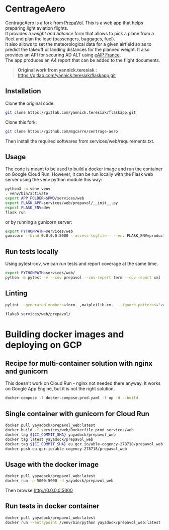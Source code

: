 # CentrageAero

CentrageAero is a fork from [PrepaVol](https://gitlab.com/yannick.teresiak/flaskapp.git). This is a web app that helps preparing light aviation flights.  
It provides a _weight and balance_ form that allows to pick a plane from a fleet
and plan the load (passengers, baggages, fuel).  
It also allows to set the meteorological data for a given airfield so as to predict
the takeoff or landing distances for the planned weight.
It also provides an API for securing AD ALT using [eAIP France](https://www.sia.aviation-civile.gouv.fr/).  
The app produces an A4 report that can be added to the flight documents.  

> **Original work from yannick.teresiak :** https://gitlab.com/yannick.teresiak/flaskapp.git 

## Installation

Clone the original code:

```bash
git clone https://gitlab.com/yannick.teresiak/flaskapp.git
```
Clone this fork:
```bash
git clone https://github.com/mgcarre/centrage-aero
```

Then install the required softwares from services/web/requirements.txt.

## Usage

The code is meant to be used to build a docker image and run the container on Google Cloud Run.
However, it can be run locally with the Flask web server using the venv python module this way:

```bash
python3 -m venv venv
. venv/bin/activate
export APP_FOLDER=$PWD/services/web
export FLASK_APP=services/web/prepavol/__init__.py
export FLASK_ENV=dev
flask run
```

or by running a gunicorn server:

```bash
export PYTHONPATH=services/web
gunicorn --bind 0.0.0.0:5000 --access-logfile - --env FLASK_ENV=production --env FLASK_APP=prepavol/__init__.py --env APP_FOLDER=$PWD/services/web services.web.manage:app
```

## Run tests locally

Using pytest-cov, we can run tests and report coverage at the same time.

```bash
export PYTHONPATH=services/web/
python -m pytest -v --cov prepavol --cov-report term --cov-report xml --junitxml=report.xml services/web
```

## Linting

```bash
pylint --generated-members=form._,matplotlib.cm._ --ignore-patterns="venv/[\S+].py" services/web/prepavol/

flake8 services/web/prepavol/
```

# Building docker images and deploying on GCP

## Recipe for multi-container solution with nginx and gunicorn

This doesn't work on Cloud Run - nginx not needed there anyway.
It works on Google App Engine, but it is not the right solution.

```bash
docker-compose -f docker-compose.prod.yaml -f up -d --build
```

## Single container with gunicorn for Cloud Run

```bash
docker pull yayadock/prepavol_web:latest
docker build -f services/web/Dockerfile.prod services/web
docker tag ${CI_COMMIT_SHA} yayadock/prepavol_web
docker tag latest yayadock/prepavol_web
docker tag ${CI_COMMIT_SHA} eu.gcr.io/able-cogency-278718/prepavol_web
docker push eu.gcr.io/able-cogency-278718/prepavol_web
```

## Usage with the docker image

```bash
docker pull yayadock/prepavol_web:latest
docker run -p 5000:5000 -d yayadock/prepavol_web
```

Then browse http://0.0.0.0:5000

## Run tests in docker container

```bash
docker pull yayadock/prepavol_web:latest
docker run --entrypoint /venv/bin/python yayadock/prepavol_web:latest -m pytest -v --cov prepavol --cov-report term --cov-report xml --junitxml=report.xml -o junit_family="xunit2"
```
